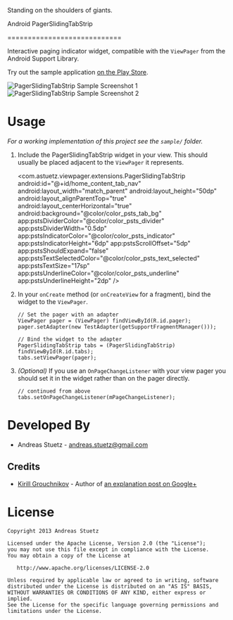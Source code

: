 Standing on the shoulders of giants.

Android PagerSlidingTabStrip

============================

Interactive paging indicator widget, compatible with the `ViewPager` from the 
Android Support Library. 

Try out the sample application [on the Play Store][3].

![PagerSlidingTabStrip Sample Screenshot 1][4]        ![PagerSlidingTabStrip Sample Screenshot 2][5]

Usage
=====

*For a working implementation of this project see the `sample/` folder.*

  1. Include the PagerSlidingTabStrip widget in your view. This should usually be placed
     adjacent to the `ViewPager` it represents.

        <com.astuetz.viewpager.extensions.PagerSlidingTabStrip
        android:id="@+id/home_content_tab_nav"
        android:layout_width="match_parent"
        android:layout_height="50dp"
        android:layout_alignParentTop="true"
        android:layout_centerHorizontal="true"
        android:background="@color/color_psts_tab_bg"
        app:pstsDividerColor="@color/color_psts_divider"
        app:pstsDividerWidth="0.5dp"
        app:pstsIndicatorColor="@color/color_psts_indicator"
        app:pstsIndicatorHeight="6dp"
        app:pstsScrollOffset="5dp"
        app:pstsShouldExpand="false"
        app:pstsTextSelectedColor="@color/color_psts_text_selected"
        app:pstsTextSize="17sp"
        app:pstsUnderlineColor="@color/color_psts_underline"
        app:pstsUnderlineHeight="2dp" />

  2. In your `onCreate` method (or `onCreateView` for a fragment), bind the
     widget to the `ViewPager`.

         // Set the pager with an adapter
         ViewPager pager = (ViewPager) findViewById(R.id.pager);
         pager.setAdapter(new TestAdapter(getSupportFragmentManager()));

         // Bind the widget to the adapter
         PagerSlidingTabStrip tabs = (PagerSlidingTabStrip) findViewById(R.id.tabs);
         tabs.setViewPager(pager);

  3. *(Optional)* If you use an `OnPageChangeListener` with your view pager
     you should set it in the widget rather than on the pager directly.

         // continued from above
         tabs.setOnPageChangeListener(mPageChangeListener);


Developed By
============

 * Andreas Stuetz - <andreas.stuetz@gmail.com>


Credits
-------

 * [Kirill Grouchnikov][1] - Author of [an explanation post on Google+][2]


License
=======

    Copyright 2013 Andreas Stuetz

    Licensed under the Apache License, Version 2.0 (the "License");
    you may not use this file except in compliance with the License.
    You may obtain a copy of the License at

       http://www.apache.org/licenses/LICENSE-2.0

    Unless required by applicable law or agreed to in writing, software
    distributed under the License is distributed on an "AS IS" BASIS,
    WITHOUT WARRANTIES OR CONDITIONS OF ANY KIND, either express or implied.
    See the License for the specific language governing permissions and
    limitations under the License.





 [1]: https://plus.google.com/108761828584265913206/posts
 [2]: https://plus.google.com/108761828584265913206/posts/Cwk7joBV3AC
 [3]: https://play.google.com/store/apps/details?id=com.astuetz.viewpager.extensions.sample
 [4]: https://lh3.ggpht.com/PXS7EmHhQZdT1Oa379iy91HX3ByWAQnFZAthMAFa_QHAOHNClEaXU5nxDEAj1F2eqbk
 [5]: https://lh3.ggpht.com/oaksDoUcQlGB4j7VEkBCOjrvSzjtzVHHcKq8pAnGVfm6oxkcJg_w1QS4tyP3fLcqrwcX
